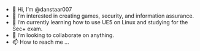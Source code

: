 - 👋 Hi, I’m @danstaar007
- 👀 I’m interested in creating games, security, and information assurance.
- 🌱 I’m currently learning how to use UE5 on Linux and studying for the Sec+ exam.
- 💞️ I’m looking to collaborate on anything.
- 📫 How to reach me ...

<!---
danstaar007/danstaar007 is a ✨ special ✨ repository because its `README.md` (this file) appears on your GitHub profile.
You can click the Preview link to take a look at your changes.
--->
